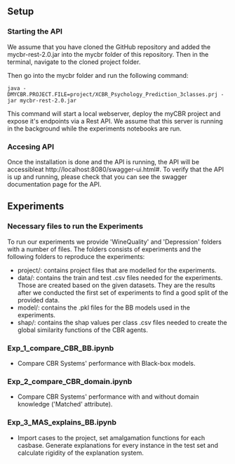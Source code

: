 ## Setup
### Starting the API
We assume that you have cloned the GitHub repository and added the mycbr-rest-2.0.jar into the mycbr folder of this repository. Then in the terminal, navigate to the cloned project folder. 

Then go into the mycbr folder and run the following command:
```
java -DMYCBR.PROJECT.FILE=project/XCBR_Psychology_Prediction_3classes.prj -jar mycbr-rest-2.0.jar
```
This command will start a local webserver, deploy the myCBR project and expose it's endpoints via a Rest API. We assume that this server is running in the background while the experiments notebooks are run.

### Accesing API

Once the installation is done and the API is running, the API will be accessibleat http://localhost:8080/swagger-ui.html#. To verify that the API is up and running, please check that you can see the swagger documentation page for the API.

## Experiments

### Necessary files to run the Experiments

To run our experiments we provide 'WineQuality' and 'Depression' folders with a number of files. The folders consists of experiments and the following folders to reproduce the experiments:
- project/: contains project files that are modelled for the experiments. 
- data/: contains the train and test .csv files needed for the experiments. Those are created based on the given datasets. They are the results after we conducted the first set of experiments to find a good split of the provided data. 
- model/: contains the .pkl files for the BB models used in the experiments.
- shap/: contains the shap values per class .csv files needed to create the global similarity functions of the CBR agents.


###  Exp_1_compare_CBR_BB.ipynb
- Compare CBR Systems' performance with Black-box models.

### Exp_2_compare_CBR_domain.ipynb
- Compare CBR Systems' performance with and without domain knowledge ('Matched' attribute).

### Exp_3_MAS_explains_BB.ipynb
- Import cases to the project, set amalgamation functions for each casbase. Generate explanations for every instance in the test set and calculate rigidity of the explanation system.


